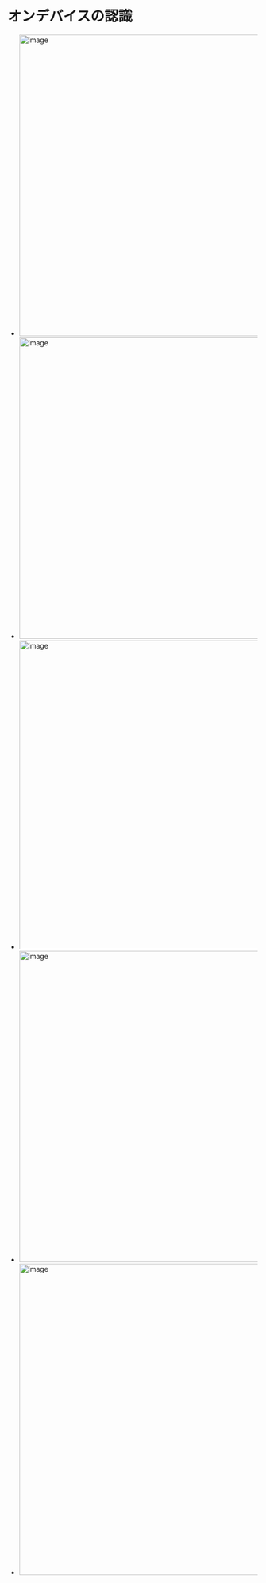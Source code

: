 # オンデバイスの認識

- <img width="606" alt="image" src="https://github.com/chocoyama/WWDC2019/assets/7239831/b5fd09b3-5361-447e-9d44-9a5cde22dee0">
- <img width="606" alt="image" src="https://github.com/chocoyama/WWDC2019/assets/7239831/fe63111e-b58a-4334-bede-34d01e6e45b8">
- <img width="621" alt="image" src="https://github.com/chocoyama/WWDC2019/assets/7239831/e4b724b6-da94-4115-9743-e1f2a4f040c9">
- <img width="626" alt="image" src="https://github.com/chocoyama/WWDC2019/assets/7239831/1d2b2a75-bf5b-48f1-a79d-9edb143a11ac">
- <img width="626" alt="image" src="https://github.com/chocoyama/WWDC2019/assets/7239831/8f0581fe-3449-4175-be43-a2f3bb9df45c">

